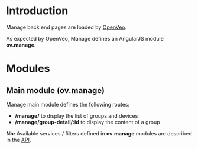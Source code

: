 # Introduction

Manage back end pages are loaded by [OpenVeo](https://github.com/veo-labs/openveo-core).

As expected by OpenVeo, Manage defines an AngularJS module **ov.manage**.

# Modules

## Main module (**ov.manage**)

Manage main module defines the following routes:

- **/manage/** to display the list of groups and devices
- **/manage/group-detail/:id** to display the content of a group

**Nb:** Available services / filters defined in **ov.manage** modules are described in the [API](/api/client-back-end/modules/ov.manage.html).
